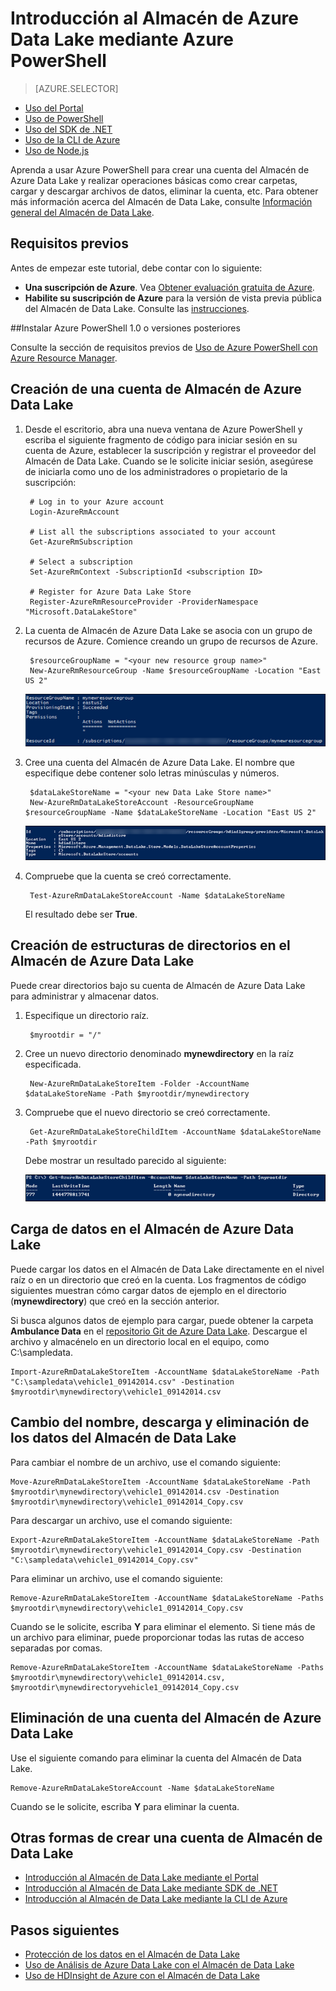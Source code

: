 <properties
   pageTitle="Introducción al Almacén de Data Lake | Azure"
   description="Uso de Azure PowerShell para crear una cuenta de Almacén de Data Lake y realización de operaciones básicas"
   services="data-lake-store"
   documentationCenter=""
   authors="nitinme"
   manager="paulettm"
   editor="cgronlun"/>

<tags
   ms.service="data-lake-store"
   ms.devlang="na"
   ms.topic="hero-article"
   ms.tgt_pltfrm="na"
   ms.workload="big-data"
   ms.date="01/04/2016"
   ms.author="nitinme"/>

# Introducción al Almacén de Azure Data Lake mediante Azure PowerShell

> [AZURE.SELECTOR]
- [Uso del Portal](data-lake-store-get-started-portal.md)
- [Uso de PowerShell](data-lake-store-get-started-powershell.md)
- [Uso del SDK de .NET](data-lake-store-get-started-net-sdk.md)
- [Uso de la CLI de Azure](data-lake-store-get-started-cli.md)
- [Uso de Node.js](data-lake-store-manage-use-nodejs.md)

Aprenda a usar Azure PowerShell para crear una cuenta del Almacén de Azure Data Lake y realizar operaciones básicas como crear carpetas, cargar y descargar archivos de datos, eliminar la cuenta, etc. Para obtener más información acerca del Almacén de Data Lake, consulte [Información general del Almacén de Data Lake](data-lake-store-overview.md).

## Requisitos previos

Antes de empezar este tutorial, debe contar con lo siguiente:

- **Una suscripción de Azure**. Vea [Obtener evaluación gratuita de Azure](https://azure.microsoft.com/pricing/free-trial/).
- **Habilite su suscripción de Azure** para la versión de vista previa pública del Almacén de Data Lake. Consulte las [instrucciones](data-lake-store-get-started-portal.md#signup).


##Instalar Azure PowerShell 1.0 o versiones posteriores

Consulte la sección de requisitos previos de [Uso de Azure PowerShell con Azure Resource Manager](../powershell-azure-resource-manager.md#prerequisites).

## Creación de una cuenta de Almacén de Azure Data Lake

1. Desde el escritorio, abra una nueva ventana de Azure PowerShell y escriba el siguiente fragmento de código para iniciar sesión en su cuenta de Azure, establecer la suscripción y registrar el proveedor del Almacén de Data Lake. Cuando se le solicite iniciar sesión, asegúrese de iniciarla como uno de los administradores o propietario de la suscripción:

        # Log in to your Azure account
		Login-AzureRmAccount

		# List all the subscriptions associated to your account
		Get-AzureRmSubscription

		# Select a subscription
		Set-AzureRmContext -SubscriptionId <subscription ID>

		# Register for Azure Data Lake Store
		Register-AzureRmResourceProvider -ProviderNamespace "Microsoft.DataLakeStore"


2. La cuenta de Almacén de Azure Data Lake se asocia con un grupo de recursos de Azure. Comience creando un grupo de recursos de Azure.

		$resourceGroupName = "<your new resource group name>"
    	New-AzureRmResourceGroup -Name $resourceGroupName -Location "East US 2"

	![Creación de un grupo de recursos de Azure](./media/data-lake-store-get-started-powershell/ADL.PS.CreateResourceGroup.png "Creación de un grupo de recursos de Azure")

2. Cree una cuenta del Almacén de Azure Data Lake. El nombre que especifique debe contener solo letras minúsculas y números.

		$dataLakeStoreName = "<your new Data Lake Store name>"
    	New-AzureRmDataLakeStoreAccount -ResourceGroupName $resourceGroupName -Name $dataLakeStoreName -Location "East US 2"

	![Creación de una cuenta de Almacén de Azure Data Lake](./media/data-lake-store-get-started-powershell/ADL.PS.CreateADLAcc.png "Creación de una cuenta de Almacén de Azure Data Lake")

3. Compruebe que la cuenta se creó correctamente.

		Test-AzureRmDataLakeStoreAccount -Name $dataLakeStoreName

	El resultado debe ser **True**.

## Creación de estructuras de directorios en el Almacén de Azure Data Lake

Puede crear directorios bajo su cuenta de Almacén de Azure Data Lake para administrar y almacenar datos.

1. Especifique un directorio raíz.

		$myrootdir = "/"

2. Cree un nuevo directorio denominado **mynewdirectory** en la raíz especificada.

		New-AzureRmDataLakeStoreItem -Folder -AccountName $dataLakeStoreName -Path $myrootdir/mynewdirectory

3. Compruebe que el nuevo directorio se creó correctamente.

		Get-AzureRmDataLakeStoreChildItem -AccountName $dataLakeStoreName -Path $myrootdir

	Debe mostrar un resultado parecido al siguiente:

	![Comprobación del directorio](./media/data-lake-store-get-started-powershell/ADL.PS.Verify.Dir.Creation.png "Comprobación del directorio")


## Carga de datos en el Almacén de Azure Data Lake

Puede cargar los datos en el Almacén de Data Lake directamente en el nivel raíz o en un directorio que creó en la cuenta. Los fragmentos de código siguientes muestran cómo cargar datos de ejemplo en el directorio (**mynewdirectory**) que creó en la sección anterior.

Si busca algunos datos de ejemplo para cargar, puede obtener la carpeta **Ambulance Data** en el [repositorio Git de Azure Data Lake](https://github.com/MicrosoftBigData/usql/tree/master/Examples/Samples/Data/AmbulanceData). Descargue el archivo y almacénelo en un directorio local en el equipo, como C:\\sampledata.

	Import-AzureRmDataLakeStoreItem -AccountName $dataLakeStoreName -Path "C:\sampledata\vehicle1_09142014.csv" -Destination $myrootdir\mynewdirectory\vehicle1_09142014.csv


## Cambio del nombre, descarga y eliminación de los datos del Almacén de Data Lake

Para cambiar el nombre de un archivo, use el comando siguiente:

    Move-AzureRmDataLakeStoreItem -AccountName $dataLakeStoreName -Path $myrootdir\mynewdirectory\vehicle1_09142014.csv -Destination $myrootdir\mynewdirectory\vehicle1_09142014_Copy.csv

Para descargar un archivo, use el comando siguiente:

	Export-AzureRmDataLakeStoreItem -AccountName $dataLakeStoreName -Path $myrootdir\mynewdirectory\vehicle1_09142014_Copy.csv -Destination "C:\sampledata\vehicle1_09142014_Copy.csv"

Para eliminar un archivo, use el comando siguiente:

	Remove-AzureRmDataLakeStoreItem -AccountName $dataLakeStoreName -Paths $myrootdir\mynewdirectory\vehicle1_09142014_Copy.csv

Cuando se le solicite, escriba **Y** para eliminar el elemento. Si tiene más de un archivo para eliminar, puede proporcionar todas las rutas de acceso separadas por comas.

	Remove-AzureRmDataLakeStoreItem -AccountName $dataLakeStoreName -Paths $myrootdir\mynewdirectory\vehicle1_09142014.csv, $myrootdir\mynewdirectoryvehicle1_09142014_Copy.csv

## Eliminación de una cuenta del Almacén de Azure Data Lake

Use el siguiente comando para eliminar la cuenta del Almacén de Data Lake.

	Remove-AzureRmDataLakeStoreAccount -Name $dataLakeStoreName

Cuando se le solicite, escriba **Y** para eliminar la cuenta.


## Otras formas de crear una cuenta de Almacén de Data Lake

- [Introducción al Almacén de Data Lake mediante el Portal](data-lake-store-get-started-portal.md)
- [Introducción al Almacén de Data Lake mediante SDK de .NET](data-lake-store-get-started-net-sdk.md)
- [Introducción al Almacén de Data Lake mediante la CLI de Azure](data-lake-store-get-started-cli.md)


## Pasos siguientes

- [Protección de los datos en el Almacén de Data Lake](data-lake-store-secure-data.md)
- [Uso de Análisis de Azure Data Lake con el Almacén de Data Lake](../data-lake-analytics/data-lake-analytics-get-started-portal.md)
- [Uso de HDInsight de Azure con el Almacén de Data Lake](data-lake-store-hdinsight-hadoop-use-portal.md)

<!---HONumber=AcomDC_0309_2016-->